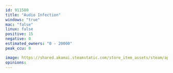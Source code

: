 ```yaml
---
id: 911580
title: "Audio Infection"
windows: "true"
mac: "false"
linux: false
positive: 15
negative: 0
estimated_owners: "0 - 20000"
peak_ccu: 0

image: https://shared.akamai.steamstatic.com/store_item_assets/steam/apps/911580/header.jpg?t=1669899523
opinions:
---
```

